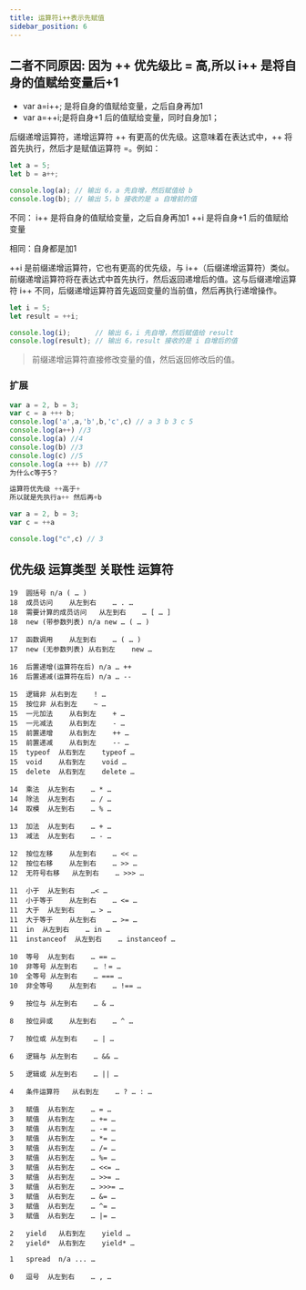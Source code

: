 ```yaml
---
title: 运算符i++表示先赋值
sidebar_position: 6
---
```


## 二者不同原因: 因为 ++ 优先级比 = 高,所以 i++ 是将自身的值赋给变量后+1
* var a=i++; 是将自身的值赋给变量，之后自身再加1 
* var a=++i;是将自身+1 后的值赋给变量，同时自身加1；

后缀递增运算符，递增运算符 ++ 有更高的优先级。这意味着在表达式中，++ 将首先执行，然后才是赋值运算符 =。例如：
```js
let a = 5;
let b = a++;

console.log(a); // 输出 6，a 先自增，然后赋值给 b
console.log(b); // 输出 5，b 接收的是 a 自增前的值
```

不同：
i++ 是将自身的值赋给变量，之后自身再加1
++i 是将自身+1 后的值赋给变量

相同：自身都是加1

++i 是前缀递增运算符，它也有更高的优先级，与 i++（后缀递增运算符）类似。前缀递增运算符将在表达式中首先执行，然后返回递增后的值。这与后缀递增运算符 i++ 不同，后缀递增运算符首先返回变量的当前值，然后再执行递增操作。
```js
let i = 5;
let result = ++i;

console.log(i);      // 输出 6，i 先自增，然后赋值给 result
console.log(result); // 输出 6，result 接收的是 i 自增后的值
```
>前缀递增运算符直接修改变量的值，然后返回修改后的值。

### 扩展
```js
var a = 2, b = 3;
var c = a +++ b;
console.log('a',a,'b',b,'c',c) // a 3 b 3 c 5
console.log(a++) //3
console.log(a) //4
console.log(b) //3
console.log(c) //5
console.log(a +++ b) //7
为什么c等于5？

运算符优先级 ++高于+
所以就是先执行a++ 然后再+b
```
```js
var a = 2, b = 3;
var c = ++a

console.log("c",c) // 3
```

## 优先级 运算类型 关联性 运算符
```
19	圆括号	n/a	( … )
18	成员访问	从左到右	… . …
18	需要计算的成员访问	从左到右	… [ … ]
18	new (带参数列表)	n/a	new … ( … )

17	函数调用	从左到右	… ( … )
17	new (无参数列表)	从右到左	new …

16	后置递增(运算符在后)	n/a	… ++
16	后置递减(运算符在后)	n/a	… --

15	逻辑非	从右到左	! …
15	按位非	从右到左	~ …
15	一元加法	从右到左	+ …
15	一元减法	从右到左	- …
15	前置递增	从右到左	++ …
15	前置递减	从右到左	-- …
15	typeof	从右到左	typeof …
15	void	从右到左	void …
15	delete	从右到左	delete …

14	乘法	从左到右	… * …
14	除法	从左到右	… / …
14	取模	从左到右	… % …

13	加法	从左到右	… + …
13	减法	从左到右	… - …

12	按位左移	从左到右	… << …
12	按位右移	从左到右	… >> …
12	无符号右移	从左到右	… >>> …

11	小于	从左到右	…< …
11	小于等于	从左到右	… <= …
11	大于	从左到右	… > …
11	大于等于	从左到右	… >= …
11	in	从左到右	… in …
11	instanceof	从左到右	… instanceof …

10	等号	从左到右	… == …
10	非等号	从左到右	… ！= …
10	全等号	从左到右	… === …
10	非全等号	从左到右	… !== …

9	按位与	从左到右	… & …

8	按位异或	从左到右	… ^ …

7	按位或	从左到右	… | …

6	逻辑与	从左到右	… && …

5	逻辑或	从左到右	… || …

4	条件运算符	从右到左	… ? … : …

3	赋值	从右到左	… = …
3	赋值	从右到左	… += …
3	赋值	从右到左	… -= …
3	赋值	从右到左	… *= …
3	赋值	从右到左	… /= …
3	赋值	从右到左	… %= …
3	赋值	从右到左	… <<= …
3	赋值	从右到左	… >>= …
3	赋值	从右到左	… >>>= …
3	赋值	从右到左	… &= …
3	赋值	从右到左	… ^= …
3	赋值	从右到左	… |= …

2	yield	从右到左	yield …
2	yield*	从右到左	yield* …

1	spread	n/a	... …

0	逗号	从左到右	… , …
```
